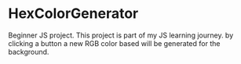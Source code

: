 # HexColorGenerator
Beginner JS project. This project is part of my JS learning journey. by clicking a button a new RGB color based will be generated for the background.
